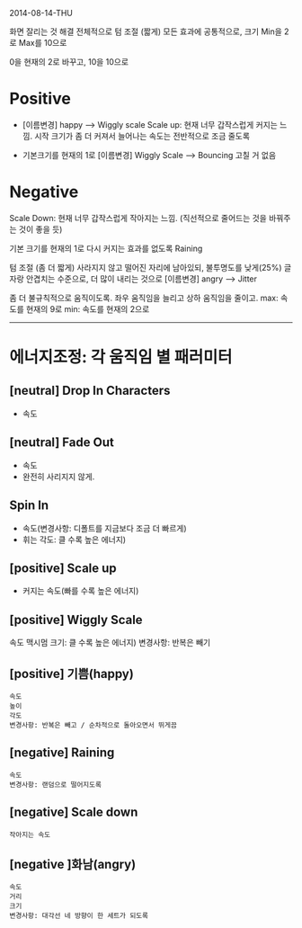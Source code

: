 2014-08-14-THU

화면 잘리는 것 해결
전체적으로 텀 조절 (짧게)
모든 효과에 공통적으로, 크기 Min을 2로 Max를 10으로

0을 현재의 2로 바꾸고, 10을 10으로
# Positive

- [이름변경] happy —> Wiggly scale
Scale up: 현재 너무 갑작스럽게 커지는 느낌. 시작 크기가 좀 더 커져서 늘어나는 속도는 전반적으로 조금 줄도록

- 기본크기를 현재의 1로
[이름변경] Wiggly Scale —> Bouncing
고칠 거 없음

# Negative

Scale Down: 현재 너무 갑작스럽게 작아지는 느낌. (직선적으로 줄어드는 것을 바꿔주는 것이 좋을 듯)

기본 크기를 현재의 1로
다시 커지는 효과를 없도록
Raining

텀 조절 (좀 더 짧게)
사라지지 않고 떨어진 자리에 남아있되, 불투명도를 낮게(25%)
글자랑 안겹치는 수준으로, 더 많이 내리는 것으로
[이름변경] angry —> Jitter

좀 더 불규칙적으로 움직이도록. 좌우 움직임을 늘리고 상하 움직임을 줄이고.
max: 속도를 현재의 9로
min: 속도를 현재의 2으로

---

# 에너지조정: 각 움직임 별 패러미터

## [neutral] Drop In Characters
- 속도

## [neutral] Fade Out
- 속도 
- 완전히 사리지지 않게.

## Spin In
 - 속도(변경사항: 디폴트를 지금보다 조금 더 빠르게)
 - 휘는 각도: 클 수록 높은 에너지)

## [positive] Scale up
- 커지는 속도(빠를 수록 높은 에너지)

## [positive] Wiggly Scale

속도
맥시멈 크기: 클 수록 높은 에너지)
변경사항: 반복은 빼기
## [positive] 기쁨(happy)
	속도
	높이
	각도
	변경사항: 반복은 빼고 / 순차적으로 돌아오면서 뛰게끔
## [negative] Raining
	속도
	변경사항: 랜덤으로 떨어지도록
## [negative] Scale down

	작아지는 속도
## [negative ]화남(angry)
	속도
	거리
	크기
	변경사항: 대각선 네 방향이 한 세트가 되도록